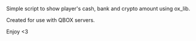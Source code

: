 Simple script to show player's cash, bank and crypto amount using ox_lib. 

Created for use with QBOX servers. 

Enjoy <3
